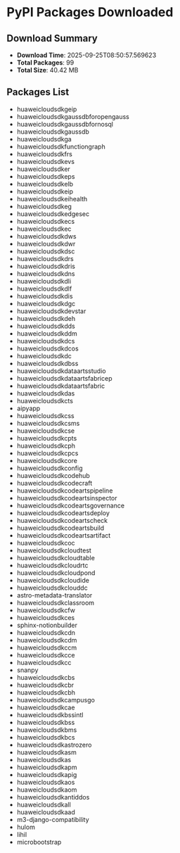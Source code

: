 # PyPI Packages Downloaded

## Download Summary
- **Download Time**: 2025-09-25T08:50:57.569623
- **Total Packages**: 99
- **Total Size**: 40.42 MB

## Packages List
- huaweicloudsdkgeip
- huaweicloudsdkgaussdbforopengauss
- huaweicloudsdkgaussdbfornosql
- huaweicloudsdkgaussdb
- huaweicloudsdkga
- huaweicloudsdkfunctiongraph
- huaweicloudsdkfrs
- huaweicloudsdkevs
- huaweicloudsdker
- huaweicloudsdkeps
- huaweicloudsdkelb
- huaweicloudsdkeip
- huaweicloudsdkeihealth
- huaweicloudsdkeg
- huaweicloudsdkedgesec
- huaweicloudsdkecs
- huaweicloudsdkec
- huaweicloudsdkdws
- huaweicloudsdkdwr
- huaweicloudsdkdsc
- huaweicloudsdkdrs
- huaweicloudsdkdris
- huaweicloudsdkdns
- huaweicloudsdkdli
- huaweicloudsdkdlf
- huaweicloudsdkdis
- huaweicloudsdkdgc
- huaweicloudsdkdevstar
- huaweicloudsdkdeh
- huaweicloudsdkdds
- huaweicloudsdkddm
- huaweicloudsdkdcs
- huaweicloudsdkdcos
- huaweicloudsdkdc
- huaweicloudsdkdbss
- huaweicloudsdkdataartsstudio
- huaweicloudsdkdataartsfabricep
- huaweicloudsdkdataartsfabric
- huaweicloudsdkdas
- huaweicloudsdkcts
- aipyapp
- huaweicloudsdkcss
- huaweicloudsdkcsms
- huaweicloudsdkcse
- huaweicloudsdkcpts
- huaweicloudsdkcph
- huaweicloudsdkcpcs
- huaweicloudsdkcore
- huaweicloudsdkconfig
- huaweicloudsdkcodehub
- huaweicloudsdkcodecraft
- huaweicloudsdkcodeartspipeline
- huaweicloudsdkcodeartsinspector
- huaweicloudsdkcodeartsgovernance
- huaweicloudsdkcodeartsdeploy
- huaweicloudsdkcodeartscheck
- huaweicloudsdkcodeartsbuild
- huaweicloudsdkcodeartsartifact
- huaweicloudsdkcoc
- huaweicloudsdkcloudtest
- huaweicloudsdkcloudtable
- huaweicloudsdkcloudrtc
- huaweicloudsdkcloudpond
- huaweicloudsdkcloudide
- huaweicloudsdkclouddc
- astro-metadata-translator
- huaweicloudsdkclassroom
- huaweicloudsdkcfw
- huaweicloudsdkces
- sphinx-notionbuilder
- huaweicloudsdkcdn
- huaweicloudsdkcdm
- huaweicloudsdkccm
- huaweicloudsdkcce
- huaweicloudsdkcc
- snanpy
- huaweicloudsdkcbs
- huaweicloudsdkcbr
- huaweicloudsdkcbh
- huaweicloudsdkcampusgo
- huaweicloudsdkcae
- huaweicloudsdkbssintl
- huaweicloudsdkbss
- huaweicloudsdkbms
- huaweicloudsdkbcs
- huaweicloudsdkastrozero
- huaweicloudsdkasm
- huaweicloudsdkas
- huaweicloudsdkapm
- huaweicloudsdkapig
- huaweicloudsdkaos
- huaweicloudsdkaom
- huaweicloudsdkantiddos
- huaweicloudsdkall
- huaweicloudsdkaad
- m3-django-compatibility
- hulom
- lihil
- microbootstrap

